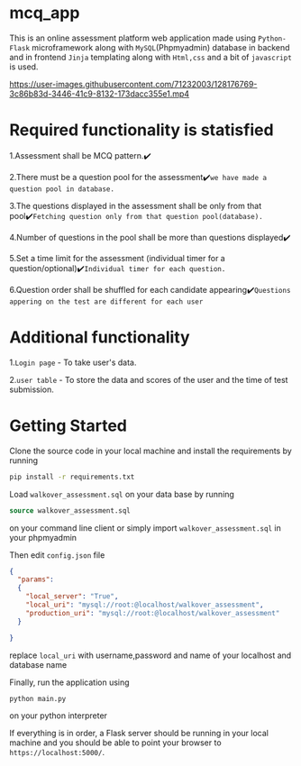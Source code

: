 # mcq_app
This is an online assessment platform web application made using ```Python-Flask``` microframework along with ```MySQL```(Phpmyadmin) database in backend and in frontend ```Jinja``` templating along with ```Html,css``` and a bit of ```javascript``` is used.



https://user-images.githubusercontent.com/71232003/128176769-3c86b83d-3446-41c9-8132-173dacc355e1.mp4



# Required functionality is statisfied

1.Assessment shall be MCQ pattern.:heavy_check_mark:

2.There must be a question pool for the assessment:heavy_check_mark:```we have made a question pool in database.```

3.The questions displayed in the assessment shall be only from that pool:heavy_check_mark:```Fetching question only from that question pool(database).```

4.Number of questions in the pool shall be more than questions displayed:heavy_check_mark:

5.Set a time limit for the assessment (individual timer for a question/optional):heavy_check_mark:```Individual timer for each question.```

6.Question order shall be shuffled for each candidate appearing:heavy_check_mark:```Questions appering on the test are different for each user```

# Additional functionality

1.```Login page``` - To take user's data.

2.```user table``` - To store the data and scores of the user and the time of test submission.


# Getting Started

Clone the source code in your local machine and install the requirements by running

```bash
pip install -r requirements.txt 
```
Load ```walkover_assessment.sql``` on your data base by running
```sql
source walkover_assessment.sql
```
on your command line client or simply import ```walkover_assessment.sql``` in your phpmyadmin

Then edit ```config.json``` file
```json
{
  "params":
  {
    "local_server": "True",
    "local_uri": "mysql://root:@localhost/walkover_assessment",
    "production_uri": "mysql://root:@localhost/walkover_assessment"
  }

}
```
replace ```local_uri``` with username,password and name of your localhost and database name

Finally, run the application using
```bash
python main.py
```
on your python interpreter

If everything is in order, a Flask server should be running in your local machine and you should be able to point your browser to ```https://localhost:5000/```.
